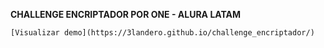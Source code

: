 **CHALLENGE ENCRIPTADOR POR ONE - ALURA LATAM**

`[Visualizar demo](https://3landero.github.io/challenge_encriptador/)`